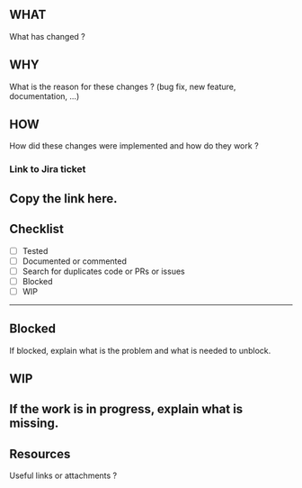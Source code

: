 ## WHAT
What has changed ?

## WHY
What is the reason for these changes ? (bug fix, new feature, documentation, ...)

## HOW
How did these changes were implemented and how do they work ?

### Link to Jira ticket
Copy the link here.
---

## Checklist
- [ ] Tested
- [ ] Documented or commented
- [ ] Search for duplicates code or PRs or issues
- [ ] Blocked
- [ ] WIP
---

## Blocked
If blocked, explain what is the problem and what is needed to unblock.

## WIP
If the work is in progress, explain what is missing.
---

## Resources
Useful links or attachments ?